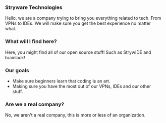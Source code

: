 ### Stryware Technologies
Hello, we are a company trying to bring you everything related to tech. From VPNs to IDEs. We will make sure you get the best experience no matter what.

### What will I find here?
Here, you might find all of our open source stuff! Such as StrywIDE and brainlack!

### Our goals
* Make sure beginners learn that coding is an art.
* Making sure you have the most out of our VPNs, IDEs and our other stuff.

### Are we a real company?
No, we aren't a real company, this is more or less of an organization.
